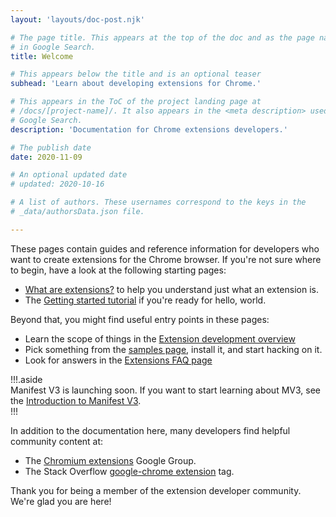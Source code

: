 ```yaml
---
layout: 'layouts/doc-post.njk'

# The page title. This appears at the top of the doc and as the page name
# in Google Search.
title: Welcome

# This appears below the title and is an optional teaser
subhead: 'Learn about developing extensions for Chrome.'

# This appears in the ToC of the project landing page at
# /docs/[project-name]/. It also appears in the <meta description> used in 
# Google Search.
description: 'Documentation for Chrome extensions developers.'

# The publish date
date: 2020-11-09

# An optional updated date
# updated: 2020-10-16

# A list of authors. These usernames correspond to the keys in the
# _data/authorsData.json file.

---
```


These pages contain guides and reference information for developers who want to
create extensions for the Chrome browser. If you're not sure where to begin,
have a look at the following starting pages:

* [What are extensions?](/extensions/mv2/overview/) to help you understand just what an extension is.
* The [Getting started tutorial](/docs/extensions/mv2/getstarted/) if you're ready for hello, world.

Beyond that, you might find useful entry points in these pages:

* Learn the scope of things in the [Extension development overview](/docs/extensions/mv2/devguide/)
* Pick something from the [samples page](/docs/extensions/???), install it, and start hacking on it.
* Look for answers in the [Extensions FAQ page](/docs/extensions/mv2/faq/)

!!!.aside	
Manifest V3 is launching soon. If you want to start learning about MV3, see the [Introduction to Manifest V3](/docs/extensions/mv3/intro).	
!!!

In addition to the documentation here, many developers find helpful community content at:

* The [Chromium extensions](https://groups.google.com/a/chromium.org/g/chromium-extensions) Google Group.
* The Stack Overflow [google-chrome extension](https://stackoverflow.com/tags/google-chrome-extension/info) tag.

Thank you for being a member of the extension developer community. We're glad you are here!
